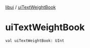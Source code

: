 [libui](README.md) / [uiTextWeightBook](ui-text-weight-book.md)

# uiTextWeightBook

`val uiTextWeightBook: UInt`

